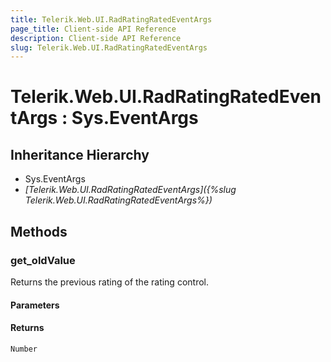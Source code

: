 ```yaml
---
title: Telerik.Web.UI.RadRatingRatedEventArgs
page_title: Client-side API Reference
description: Client-side API Reference
slug: Telerik.Web.UI.RadRatingRatedEventArgs
---
```


# Telerik.Web.UI.RadRatingRatedEventArgs : Sys.EventArgs 

## Inheritance Hierarchy

* Sys.EventArgs
* *[Telerik.Web.UI.RadRatingRatedEventArgs]({%slug Telerik.Web.UI.RadRatingRatedEventArgs%})*

## Methods

###  get_oldValue

Returns the previous rating of the rating control.

#### Parameters

#### Returns

`Number` 
